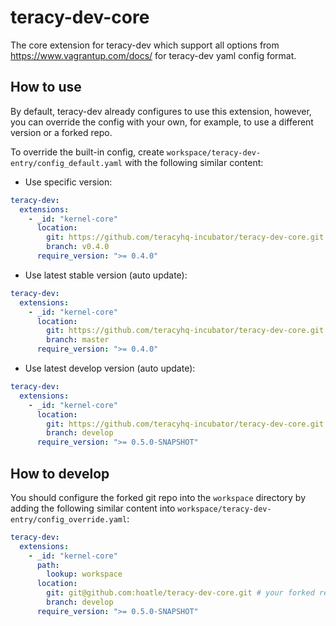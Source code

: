 # teracy-dev-core

The core extension for teracy-dev which support all options from https://www.vagrantup.com/docs/
for teracy-dev yaml config format.


## How to use

By default, teracy-dev already configures to use this extension, however, you can override the
config with your own, for example, to use a different version or a forked repo.

To override the built-in config, create `workspace/teracy-dev-entry/config_default.yaml` with the
following similar content:


- Use specific version:

```yaml
teracy-dev:
  extensions:
    - _id: "kernel-core"
      location:
        git: https://github.com/teracyhq-incubator/teracy-dev-core.git
        branch: v0.4.0
      require_version: ">= 0.4.0"
```

- Use latest stable version (auto update):

```yaml
teracy-dev:
  extensions:
    - _id: "kernel-core"
      location:
        git: https://github.com/teracyhq-incubator/teracy-dev-core.git
        branch: master
      require_version: ">= 0.4.0"
```

- Use latest develop version (auto update):

```yaml
teracy-dev:
  extensions:
    - _id: "kernel-core"
      location:
        git: https://github.com/teracyhq-incubator/teracy-dev-core.git
        branch: develop
      require_version: ">= 0.5.0-SNAPSHOT"
```


## How to develop

You should configure the forked git repo into the `workspace` directory by adding the following
similar content into `workspace/teracy-dev-entry/config_override.yaml`:


```yaml
teracy-dev:
  extensions:
    - _id: "kernel-core"
      path:
        lookup: workspace
      location:
        git: git@github.com:hoatle/teracy-dev-core.git # your forked repo
        branch: develop
      require_version: ">= 0.5.0-SNAPSHOT"
```
